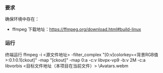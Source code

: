 ### 要求
确保环境中存在：
- ffmpeg    下载地址：https://ffmpeg.org/download.html#build-linux

### 运行
终端运行
ffmpeg -i <源文件地址> -filter_complex "[0:v]colorkey=<背景RGB值>:0.1:0.1[ckout]" -map "[ckout]" -map 0:a -c:v libvpx-vp9 -b:v 2M -c:a libvorbis <目标文件地址（本项目在当前文件）> \Avatars.webm
